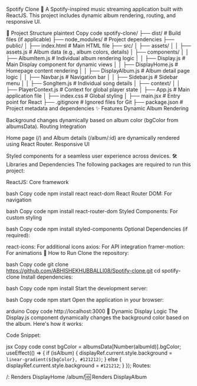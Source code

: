 
Spotify Clone 🎵
A Spotify-inspired music streaming application built with ReactJS. This project includes dynamic album rendering, routing, and responsive UI.

📂 Project Structure
plaintext
Copy code
spotify-clone/
├── dist/                  # Build files (if applicable)
├── node_modules/          # Project dependencies
├── public/
│   ├── index.html         # Main HTML file
├── src/
│   ├── assets/
│   │   ├── assets.js      # Album data (e.g., album colors, details)
│   ├── components/
│   │   ├── AlbumItem.js   # Individual album rendering logic
│   │   ├── Display.js     # Main Display component for dynamic views
│   │   ├── DisplayHome.js # Homepage content rendering
│   │   ├── DisplayAlbum.js # Album detail page logic
│   │   ├── Navbar.js      # Navigation bar
│   │   ├── Sidebar.js     # Sidebar menu
│   │   ├── SongItem.js    # Individual song details
│   ├── context/
│   │   ├── PlayerContext.js # Context for global player state
│   ├── App.js             # Main application file
│   ├── index.css          # Global styling
│   ├── main.jsx           # Entry point for React
├── .gitignore             # Ignored files for Git
├── package.json           # Project metadata and dependencies
✨ Features
Dynamic Album Rendering

Background changes dynamically based on album color (bgColor from albumsData).
Routing Integration

Home page (/) and Album details (/album/:id) are dynamically rendered using React Router.
Responsive UI

Styled components for a seamless user experience across devices.
🛠️ Libraries and Dependencies
The following packages are required to run this project:

ReactJS: Core framework

bash
Copy code
npm install react react-dom
React Router DOM: For navigation

bash
Copy code
npm install react-router-dom
Styled Components: For custom styling

bash
Copy code
npm install styled-components
Optional Dependencies (if required):

react-icons: For additional icons
axios: For API integration
framer-motion: For animations
🚀 How to Run
Clone the repository:

bash
Copy code
git clone https://github.com/ABHISHEKHUBBALLI08/Spotify-clone.git
cd spotify-clone
Install dependencies:

bash
Copy code
npm install
Start the development server:

bash
Copy code
npm start
Open the application in your browser:

arduino
Copy code
http://localhost:3000
🌈 Dynamic Display Logic
The Display.js component dynamically changes the background color based on the album. Here's how it works:

Code Snippet:

jsx
Copy code
const bgColor = albumsData[Number(albumId)].bgColor;
useEffect(() => {
  if (isAlbum) {
    displayRef.current.style.background = `linear-gradient(${bgColor}, #121212)`;
  } else {
    displayRef.current.style.background = `#121212`;
  }
});
Routes:

/: Renders DisplayHome
/album/:id: Renders DisplayAlbum
